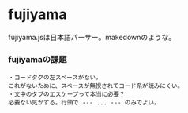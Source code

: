 # fujiyama
fujiyama.jsは日本語パーサー。makedownのような。

### fujiyamaの課題
```
・コードタグの左スペースがない。
これがないために、スペースが無視されてコード系が読みにくい。
・文中のタブのエスケープって本当に必要？
必要ない気がする。行頭で --- ... --- のみでよい。
```
